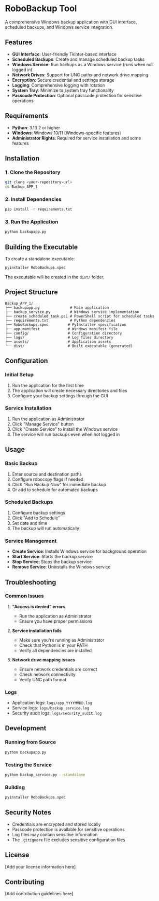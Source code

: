 # RoboBackup Tool

A comprehensive Windows backup application with GUI interface, scheduled backups, and Windows service integration.

## Features

- **GUI Interface**: User-friendly Tkinter-based interface
- **Scheduled Backups**: Create and manage scheduled backup tasks
- **Windows Service**: Run backups as a Windows service (runs when not logged in)
- **Network Drives**: Support for UNC paths and network drive mapping
- **Encryption**: Secure credential and settings storage
- **Logging**: Comprehensive logging with rotation
- **System Tray**: Minimize to system tray functionality
- **Passcode Protection**: Optional passcode protection for sensitive operations

## Requirements

- **Python**: 3.13.2 or higher
- **Windows**: Windows 10/11 (Windows-specific features)
- **Administrator Rights**: Required for service installation and some features

## Installation

### 1. Clone the Repository
```bash
git clone <your-repository-url>
cd Backup_APP_1
```

### 2. Install Dependencies
```bash
pip install -r requirements.txt
```

### 3. Run the Application
```bash
python backupapp.py
```

## Building the Executable

To create a standalone executable:

```bash
pyinstaller RoboBackups.spec
```

The executable will be created in the `dist/` folder.

## Project Structure

```
Backup_APP_1/
├── backupapp.py              # Main application
├── backup_service.py         # Windows service implementation
├── create_scheduled_task.ps1 # PowerShell script for scheduled tasks
├── requirements.txt          # Python dependencies
├── RoboBackups.spec         # PyInstaller specification
├── app.manifest             # Windows manifest file
├── config/                  # Configuration directory
├── logs/                    # Log files directory
├── assets/                  # Application assets
└── dist/                    # Built executable (generated)
```

## Configuration

### Initial Setup
1. Run the application for the first time
2. The application will create necessary directories and files
3. Configure your backup settings through the GUI

### Service Installation
1. Run the application as Administrator
2. Click "Manage Service" button
3. Click "Create Service" to install the Windows service
4. The service will run backups even when not logged in

## Usage

### Basic Backup
1. Enter source and destination paths
2. Configure robocopy flags if needed
3. Click "Run Backup Now" for immediate backup
4. Or add to schedule for automated backups

### Scheduled Backups
1. Configure backup settings
2. Click "Add to Schedule"
3. Set date and time
4. The backup will run automatically

### Service Management
- **Create Service**: Installs Windows service for background operation
- **Start Service**: Starts the backup service
- **Stop Service**: Stops the backup service
- **Remove Service**: Uninstalls the Windows service

## Troubleshooting

### Common Issues

1. **"Access is denied" errors**
   - Run the application as Administrator
   - Ensure you have proper permissions

2. **Service installation fails**
   - Make sure you're running as Administrator
   - Check that Python is in your PATH
   - Verify all dependencies are installed

3. **Network drive mapping issues**
   - Ensure network credentials are correct
   - Check network connectivity
   - Verify UNC path format

### Logs
- Application logs: `logs/app_YYYYMMDD.log`
- Service logs: `logs/backup_service.log`
- Security audit logs: `logs/security_audit.log`

## Development

### Running from Source
```bash
python backupapp.py
```

### Testing the Service
```bash
python backup_service.py --standalone
```

### Building
```bash
pyinstaller RoboBackups.spec
```

## Security Notes

- Credentials are encrypted and stored locally
- Passcode protection is available for sensitive operations
- Log files may contain sensitive information
- The `.gitignore` file excludes sensitive configuration files

## License

[Add your license information here]

## Contributing

[Add contribution guidelines here]
